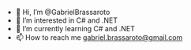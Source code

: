 - 👋 Hi, I’m @GabrielBrassaroto
- 👀 I’m interested in C# and .NET
- 🌱 I’m currently learning C# and .NET
- 📫 How to reach me gabriel.brassaroto@gmail.com

